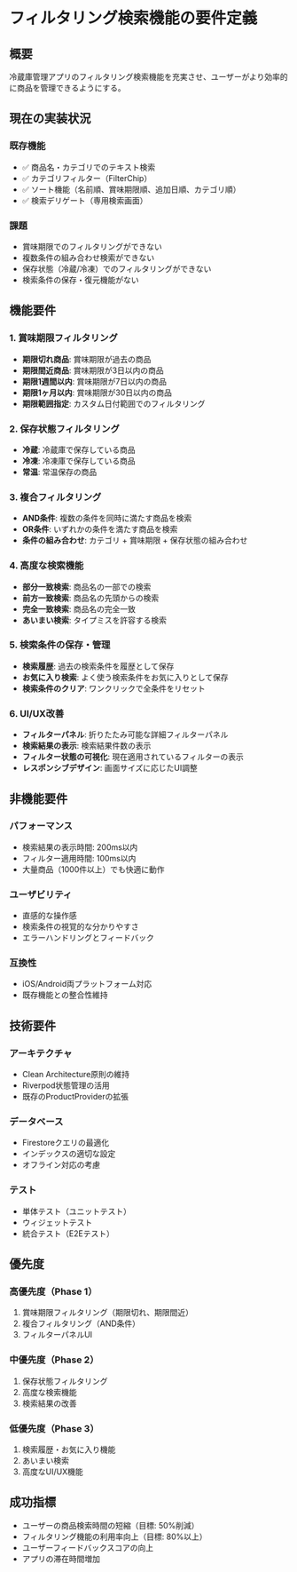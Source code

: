 # フィルタリング検索機能の要件定義

## 概要
冷蔵庫管理アプリのフィルタリング検索機能を充実させ、ユーザーがより効率的に商品を管理できるようにする。

## 現在の実装状況

### 既存機能
- ✅ 商品名・カテゴリでのテキスト検索
- ✅ カテゴリフィルター（FilterChip）
- ✅ ソート機能（名前順、賞味期限順、追加日順、カテゴリ順）
- ✅ 検索デリゲート（専用検索画面）

### 課題
- 賞味期限でのフィルタリングができない
- 複数条件の組み合わせ検索ができない
- 保存状態（冷蔵/冷凍）でのフィルタリングができない
- 検索条件の保存・復元機能がない

## 機能要件

### 1. 賞味期限フィルタリング
- **期限切れ商品**: 賞味期限が過去の商品
- **期限間近商品**: 賞味期限が3日以内の商品
- **期限1週間以内**: 賞味期限が7日以内の商品
- **期限1ヶ月以内**: 賞味期限が30日以内の商品
- **期限範囲指定**: カスタム日付範囲でのフィルタリング

### 2. 保存状態フィルタリング
- **冷蔵**: 冷蔵庫で保存している商品
- **冷凍**: 冷凍庫で保存している商品
- **常温**: 常温保存の商品

### 3. 複合フィルタリング
- **AND条件**: 複数の条件を同時に満たす商品を検索
- **OR条件**: いずれかの条件を満たす商品を検索
- **条件の組み合わせ**: カテゴリ + 賞味期限 + 保存状態の組み合わせ

### 4. 高度な検索機能
- **部分一致検索**: 商品名の一部での検索
- **前方一致検索**: 商品名の先頭からの検索
- **完全一致検索**: 商品名の完全一致
- **あいまい検索**: タイプミスを許容する検索

### 5. 検索条件の保存・管理
- **検索履歴**: 過去の検索条件を履歴として保存
- **お気に入り検索**: よく使う検索条件をお気に入りとして保存
- **検索条件のクリア**: ワンクリックで全条件をリセット

### 6. UI/UX改善
- **フィルターパネル**: 折りたたみ可能な詳細フィルターパネル
- **検索結果の表示**: 検索結果件数の表示
- **フィルター状態の可視化**: 現在適用されているフィルターの表示
- **レスポンシブデザイン**: 画面サイズに応じたUI調整

## 非機能要件

### パフォーマンス
- 検索結果の表示時間: 200ms以内
- フィルター適用時間: 100ms以内
- 大量商品（1000件以上）でも快適に動作

### ユーザビリティ
- 直感的な操作感
- 検索条件の視覚的な分かりやすさ
- エラーハンドリングとフィードバック

### 互換性
- iOS/Android両プラットフォーム対応
- 既存機能との整合性維持

## 技術要件

### アーキテクチャ
- Clean Architecture原則の維持
- Riverpod状態管理の活用
- 既存のProductProviderの拡張

### データベース
- Firestoreクエリの最適化
- インデックスの適切な設定
- オフライン対応の考慮

### テスト
- 単体テスト（ユニットテスト）
- ウィジェットテスト
- 統合テスト（E2Eテスト）

## 優先度

### 高優先度（Phase 1）
1. 賞味期限フィルタリング（期限切れ、期限間近）
2. 複合フィルタリング（AND条件）
3. フィルターパネルUI

### 中優先度（Phase 2）
1. 保存状態フィルタリング
2. 高度な検索機能
3. 検索結果の改善

### 低優先度（Phase 3）
1. 検索履歴・お気に入り機能
2. あいまい検索
3. 高度なUI/UX機能

## 成功指標
- ユーザーの商品検索時間の短縮（目標: 50%削減）
- フィルタリング機能の利用率向上（目標: 80%以上）
- ユーザーフィードバックスコアの向上
- アプリの滞在時間増加


